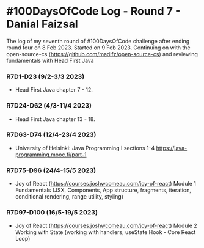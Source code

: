 # #100DaysOfCode Log - Round 7 - Danial Faizsal

The log of my seventh round of #100DaysOfCode challenge after ending round four on 8 Feb 2023. Started on 9 Feb 2023. Continuing on with the open-source-cs (https://github.com/madifz/open-source-cs) and reviewing fundamentals with Head First Java

### R7D1-D23 (9/2-3/3 2023)
- Head First Java chapter 7 - 12.

### R7D24-D62 (4/3-11/4 2023)
- Head First Java chapter 13 - 18.

### R7D63-D74 (12/4-23/4 2023)
- University of Helsinki: Java Programming I sections 1-4
https://java-programming.mooc.fi/part-1

### R7D75-D96 (24/4-15/5 2023)
- Joy of React 
(https://courses.joshwcomeau.com/joy-of-react) Module 1 Fundamentals (JSX, Components, App structure, fragments, iteration, conditional rendering, range utility, styling)

### R7D97-D100 (16/5-19/5 2023)
- Joy of React 
(https://courses.joshwcomeau.com/joy-of-react) Module 2 Working with State (working with handlers, useState Hook - Core React Loop)